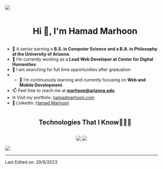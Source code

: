 <!--horizontal divider(gradiant)-->
<img src="https://user-images.githubusercontent.com/73097560/115834477-dbab4500-a447-11eb-908a-139a6edaec5c.gif">

<!--h1 without bottom border-->
<div id="user-content-toc">
  <ul align="center">
    <summary><h1 style="display: inline-block">Hi 👋, I'm Hamad Marhoon</h1></summary>
  </ul>
</div>


<!--Intro start-->
- 💼 A senior earning a **B.S. in Computer Science and a B.A. in Philosophy at the University of Arizona**.
- 🔭 I’m currently working as a **Lead Web Developer at Center for Digital Humanities**
- 🔎 I am searching for full time opportunities after graduation
- - 🌱 I’m continuously learning and currently focusing on **Web and Mobile Development**.
- 📫 Feel free to reach me at **marhoon@arizona.edu**
- 🌐 Visit my portfolio: [hamadmarhoon.com](https://hamadmarhoon.com)
- 💼 LinkedIn: [Hamad Marhoon](https://www.linkedin.com/in/hamad-marhoon)
<!--Intro end-->

<!--h2 without bottom border-->
<div id="user-content-toc">
  <ul align="center">
    <summary><h2 style="display: inline-block">Technologies That I Know👨🏻‍💻</h2></summary>
  </ul>
</div>
<!--tech stack icons-->
<p align="center">
  <a href="https://skillicons.dev">
    <img src="https://skillicons.dev/icons?i=js,ts,py,java,c,html,css,bash,sql&perline=14" />
  </a>
  <a href="https://skillicons.dev">
    <img src="https://skillicons.dev/icons?i=react,firebase,mongodb,git,github,aws,bootstrap,express,figma,vercel,nextjs,nodejs,vscode&perline=14" />
  </a>
</p>


<!--horizontal divider(gradiant)-->
<img src="https://user-images.githubusercontent.com/73097560/115834477-dbab4500-a447-11eb-908a-139a6edaec5c.gif">

----------------------------------------------------------------------
Last Edited on: 29/9/2023
